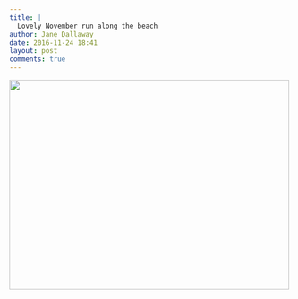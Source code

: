 ```yaml
---
title: |
  Lovely November run along the beach
author: Jane Dallaway
date: 2016-11-24 18:41
layout: post
comments: true
---
```


<div>
        <a href="//static.skitters.dallaway.com/2016-11-24-lovely-november-run-along-the-beach-fullsize-IMG_6764.JPG">
          <img src="//static.skitters.dallaway.com/2016-11-24-lovely-november-run-along-the-beach-thumb-IMG_6764.JPG" width="500" height="375"/>
        </a>
      </div>


  
      